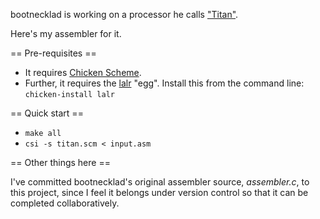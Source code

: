 bootnecklad is working on a processor he calls ["Titan"](http://marc.cleave.me.uk/cpu/index.htm).

Here's my assembler for it.

== Pre-requisites ==

 * It requires [Chicken Scheme](http://call-cc.org/).
 * Further, it requires the [lalr](http://wiki.call-cc.org/eggref/4/lalr) "egg".
   Install this from the command line: `chicken-install lalr`

== Quick start ==

 * `make all`
 * `csi -s titan.scm < input.asm`

== Other things here ==

I've committed bootnecklad's original assembler source, *assembler.c*, to this project, 
since I feel it belongs under version control so that it can be completed collaboratively.
